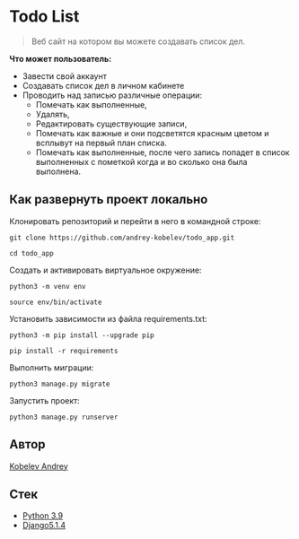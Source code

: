 # Todo List

> Веб сайт на котором вы можете создавать список дел.

**Что может пользователь:**
- Завести свой аккаунт
- Создавать список дел в личном кабинете
- Проводить над записью различные операции:
	- Помечать как выполненные, 
	- Удалять,
	- Редактировать существующие записи,
	- Помечать как важные и они подсветятся красным цветом и всплывут на первый план списка. 
	- Помечать как выполненные, после чего запись попадет в список выполненных с пометкой когда и во сколько она была выполнена.


## Как развернуть проект локально

Клонировать репозиторий и перейти в него в командной строке:

```
git clone https://github.com/andrey-kobelev/todo_app.git
```

```  
cd todo_app
``` 

Cоздать и активировать виртуальное окружение:

```
python3 -m venv env  
```

```
source env/bin/activate  
```

Установить зависимости из файла requirements.txt:

```
python3 -m pip install --upgrade pip  
```

```
pip install -r requirements
```

Выполнить миграции:

```
python3 manage.py migrate  
```

Запустить проект:

```
python3 manage.py runserver  
```


## Автор

[Kobelev Andrey](https://github.com/andrey-kobelev)

## Стек

- [Python 3.9](https://www.python.org/downloads/release/python-390/)
- [Django5.1.4](https://docs.djangoproject.com/en/5.1/releases/5.1.4/)